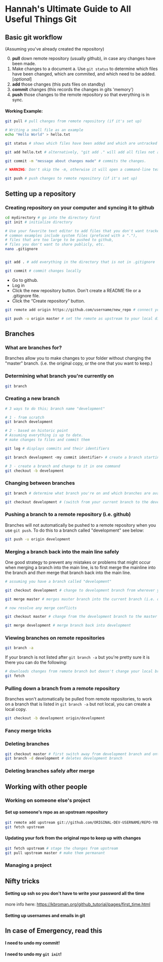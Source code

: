 # Hannah's Ultimate Guide to All Useful Things Git

## Basic git workflow

(Assuming you've already created the repository)

0. __pull__ down remote repository (usually github), in case any changes have been made.
1. Make changes to a document
	a. Use ``git status`` to determine which files have been changed, which are commited, and which need to be added. [*optional*]
2. __add__ those changes (this puts files on standby)
3. __commit__ changes (this records the changes in gits 'memory')
4. __push__ those changes to the remote repository so that everything is in sync. 

#### Working Example:

```bash
git pull # pull changes from remote repository (if it's set up)

# Writing a small file as an example
echo "Hello World" > hello.txt

git status # shows which files have been added and which are untracked

git add hello.txt # alternatively, "git add ." will add all files not already in the .gitignore file

git commit -m "message about changes made" # commits the changes. 

# WARNING: Don't skip the -m, otherwise it will open a command-line text editor and force you to write a message anyway

git push # push changes to remote repository (if it's set up)

```



## Setting up a repository
### Creating repository on your computer and syncing it to github

```bash
cd mydirectory # go into the directory first
git init # initialize directory

# Use your favorite text editor to add files that you don't want tracked to git ignore. 
# common examples include system files (prefaced with a "."), 
# files that are too large to be pushed to github, 
# files you don't want to share publicly, etc. 
nano .gitignore


git add . # add everything in the directory that is not in .gitignore

git commit # commit changes locally

```


* Go to github.
* Log in
* Click the new repository button. Don't create a README file or a .gitignore file.
* Click the “Create repository” button.

```bash
git remote add origin https://github.com/username/new_repo # connect your repo to the one on github. 

git push -u origin master # set the remote as upstream to your local directory (i.e. source of information and reference directory that changes will be pushed to.)

```

## Branches
### What are branches for?
Branches allow you to make changes to your folder without changing the "master" branch. (i.e. the original copy, or the one that you want to keep.)

### Determining what branch you're currently on

```bash
git branch
```

### Creating a new branch

```bash
# 3 ways to do this; branch name "development"

# 1 - from scratch
git branch development

# 2 - based on historic point
# Assuming everything is up to date.
# make changes to files and commit them

git log # displays commits and their identifiers

git branch development <my commit identifier> # create a branch starting at a particular historic commit

# 3 - create a branch and change to it in one command
git checkout -b development

```
### Changing between branches

```bash
git branch # determine what branch you're on and which branches are available to swich to

git checkout development # (switch from your current branch to the development branch)
```
### Pushing a branch to a remote repository (i.e. github)
Branches will not automatically be pushed to a remote repository when you use ```git push```. To do this to a branch called "development" see below:

```bash
git push -u origin development
```
### Merging a branch back into the main line safely

One good strategy to prevent any mistakes or problems that might occur when merging a branch into the main line, is to first merge the mainline into the branch and *then* merge that branch back into the main line. 

```bash
# assuming you have a branch called "development"

git checkout development # change to development branch from wherever you are right now

git merge master # merges master branch into the current branch (i.e. development)

# now resolve any merge conflicts

git checkout master # change from the development branch to the master branch

git merge development # merge branch back into development

```
### Viewing branches on remote repositories

```bash
git branch -a
```
If your branch is not listed after `git branch -a` but you're pretty sure it is there you can do the following:

```bash
# downloads changes from remote branch but doesn't change your local branch
git fetch
```
### Pulling down a branch from a remote repository
Branches won't automatically be pulled from remote repositories, to work on a branch that is listed in `git branch -a` but not local, you can create a local copy.

```bash
git checkout -b development origin/development
```

### Fancy merge tricks

### Deleting branches

```bash
git checkout master # first switch away from development branch and onto the master branch
git branch -d development # deletes development branch
```

### Deleting branches safely after merge

## Working with other people
### Working on someone else's project
#### Set up someone's repo as an upstream repository
```bash
git remote add upstream git://github.com/ORIGINAL-DEV-USERNAME/REPO-YOU-FORKED-FROM.git
git fetch upstream
```
#### Updating your fork from the original repo to keep up with changes
```bash
git fetch upstream # stage the changes from upstream
git pull upstream master # make them permanant
```
### Managing a project

## Nifty tricks
#### Setting up ssh so you don't have to write your password all the time
more info here: https://kbroman.org/github_tutorial/pages/first_time.html

#### Setting up usernames and emails in git

## In case of Emergency, read this
#### I need to undo my commit!
#### I need to undo my ```git init```!


